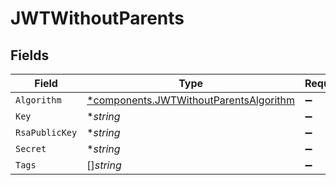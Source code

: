 # JWTWithoutParents


## Fields

| Field                                                                                           | Type                                                                                            | Required                                                                                        | Description                                                                                     |
| ----------------------------------------------------------------------------------------------- | ----------------------------------------------------------------------------------------------- | ----------------------------------------------------------------------------------------------- | ----------------------------------------------------------------------------------------------- |
| `Algorithm`                                                                                     | [*components.JWTWithoutParentsAlgorithm](../../models/components/jwtwithoutparentsalgorithm.md) | :heavy_minus_sign:                                                                              | N/A                                                                                             |
| `Key`                                                                                           | **string*                                                                                       | :heavy_minus_sign:                                                                              | N/A                                                                                             |
| `RsaPublicKey`                                                                                  | **string*                                                                                       | :heavy_minus_sign:                                                                              | N/A                                                                                             |
| `Secret`                                                                                        | **string*                                                                                       | :heavy_minus_sign:                                                                              | N/A                                                                                             |
| `Tags`                                                                                          | []*string*                                                                                      | :heavy_minus_sign:                                                                              | N/A                                                                                             |